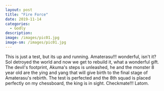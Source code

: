 ```yaml
---
layout: post
title: "Fire Force"
date: 2019-11-14
categories:
  - Godly
description:
image: /images/pic01.jpg
image-sm: /images/pic01.jpg
---
```

This is just a test, but its up and running. Amaterasu!!! wonderful, isn't it? Sol detroyed the world and now we get to rebuild it, what a wonderful gift. The devil's footprint, Akuma's steps is unleashed, he and the monster 8 year old are the ying and yang that will give birth to the final stage of Amaterasu's rebirth. The test is perfected and the 8th squad is placed perfectly on my chessboard, the king is in sight. Checkmate!!! Latom.
